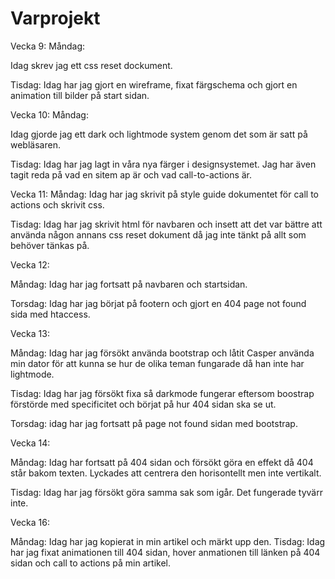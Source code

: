 # Varprojekt

Vecka 9:
Måndag:

Idag skrev jag ett css reset dockument.

Tisdag: Idag har jag gjort en wireframe, fixat färgschema och gjort en animation till bilder på start sidan.


Vecka 10:
Måndag:

Idag gjorde jag ett dark och lightmode system genom det som är satt på webläsaren.

Tisdag: Idag har jag lagt in våra nya färger i designsystemet. Jag har även tagit reda på vad en sitem ap är och vad call-to-actions är.


Vecka 11:
Måndag: Idag har jag skrivit på style guide dokumentet för call to actions och skrivit css.

Tisdag: Idag har jag skrivit html för navbaren och insett att det var bättre att använda någon annans css reset dokument då jag inte tänkt på allt som behöver tänkas på.


Vecka 12:

Måndag: Idag har jag fortsatt på navbaren och startsidan.

Torsdag: Idag har jag börjat på footern och gjort en 404 page not found sida med htaccess.


Vecka 13:

Måndag: Idag har jag försökt använda bootstrap och låtit Casper använda min dator för att kunna se hur de olika teman fungarade då han inte har lightmode.

Tisdag: Idag har jag försökt fixa så darkmode fungerar eftersom boostrap förstörde med specificitet och börjat på hur 404 sidan ska se ut.

Torsdag: idag har jag fortsatt på page not found sidan med bootstrap.


Vecka 14:

Måndag: Idag har fortsatt på 404 sidan och försökt göra en effekt då 404 står bakom texten. Lyckades att centrera den horisontellt men inte vertikalt.

Tisdag: Idag har jag försökt göra samma sak som igår. Det fungerade tyvärr inte.


Vecka 16:

Måndag: Idag har jag kopierat in min artikel och märkt upp den.
Tisdag: Idag har jag fixat animationen till 404 sidan, hover anmationen till länken på 404 sidan och call to actions på min artikel.
